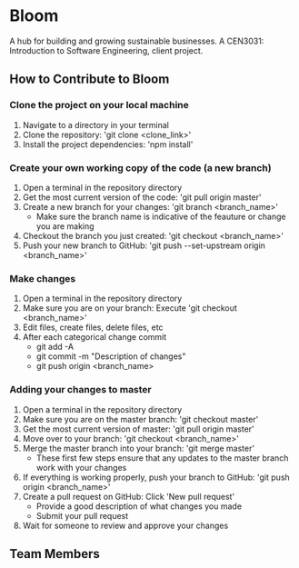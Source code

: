 # Bloom
A hub for building and growing sustainable businesses. A CEN3031: Introduction to Software Engineering, client project.

## How to Contribute to Bloom
### Clone the project on your local machine
1. Navigate to a directory in your terminal
2. Clone the repository: 'git clone <clone_link>'
3. Install the project dependencies: 'npm install'
### Create your own working copy of the code (a new branch)
1. Open a terminal in the repository directory
2. Get the most current version of the code: 'git pull origin master'
3. Create a new branch for your changes: 'git branch <branch_name>' 
   * Make sure the branch name is indicative of the feauture or change you are making
4. Checkout the branch you just created: 'git checkout <branch_name>'
5. Push your new branch to GitHub: 'git push --set-upstream origin <branch_name>'
### Make changes
1. Open a terminal in the repository directory
2. Make sure you are on your branch: Execute 'git checkout <branch_name>'
3. Edit files, create files, delete files, etc
4. After each categorical change commit
   * git add -A 
   * git commit -m "Description of changes"
   * git push origin <branch_name>
### Adding your changes to master
1. Open a terminal in the repository directory
2. Make sure you are on the master branch: 'git checkout master'
3. Get the most current version of master: 'git pull origin master'
4. Move over to your branch: 'git checkout <branch_name>'
5. Merge the master branch into your branch: 'git merge master'
   * These first few steps ensure that any updates to the master branch work with your changes
6. If everything is working properly, push your branch to GitHub: 'git push origin <branch_name>'
7. Create a pull request on GitHub: Click 'New pull request'
   * Provide a good description of what changes you made
   * Submit your pull request
9. Wait for someone to review and approve your changes

## Team Members
